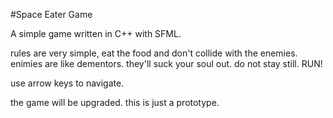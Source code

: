 #Space Eater Game

A simple game written in C++ with SFML.

rules are very simple, eat the food and don't collide with the enemies.
enimies are like dementors. they'll suck your soul out. do not stay still. RUN!

use arrow keys to navigate.

the game will be upgraded. this is just a prototype.


